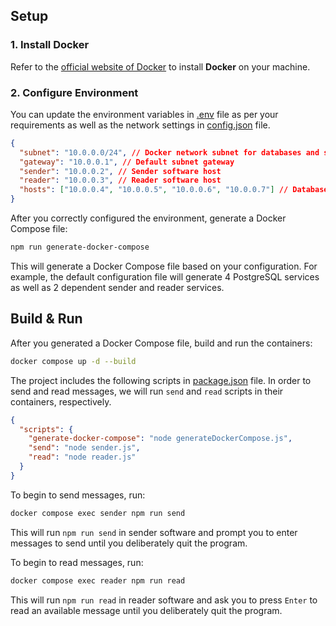 ## Setup

### 1. Install Docker

Refer to the [official website of Docker](https://www.docker.com/) to install **Docker** on your machine.

### 2. Configure Environment

You can update the environment variables in [.env](./.env) file as per your requirements as well as the network settings in [config.json](./config.json) file.

```json
{
  "subnet": "10.0.0.0/24", // Docker network subnet for databases and software
  "gateway": "10.0.0.1", // Default subnet gateway
  "sender": "10.0.0.2", // Sender software host
  "reader": "10.0.0.3", // Reader software host
  "hosts": ["10.0.0.4", "10.0.0.5", "10.0.0.6", "10.0.0.7"] // Database hosts
}
```

After you correctly configured the environment, generate a Docker Compose file:

```bash
npm run generate-docker-compose
```

This will generate a Docker Compose file based on your configuration. For example, the default configuration file will generate 4 PostgreSQL services as well as 2 dependent sender and reader services.

## Build & Run

After you generated a Docker Compose file, build and run the containers:

```bash
docker compose up -d --build
```

The project includes the following scripts in [package.json](./package.json) file. In order to send and read messages, we will run `send` and `read` scripts in their containers, respectively.

```json
{
  "scripts": {
    "generate-docker-compose": "node generateDockerCompose.js",
    "send": "node sender.js",
    "read": "node reader.js"
  }
}
```

To begin to send messages, run:

```bash
docker compose exec sender npm run send
```

This will run `npm run send` in sender software and prompt you to enter messages to send until you deliberately quit the program.

To begin to read messages, run:

```bash
docker compose exec reader npm run read
```

This will run `npm run read` in reader software and ask you to press `Enter` to read an available message until you deliberately quit the program.
